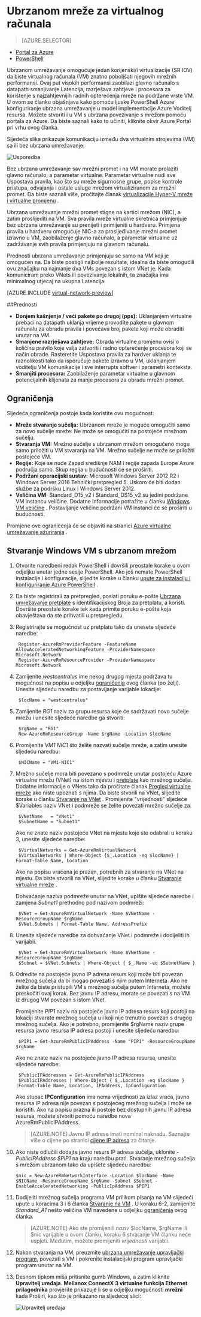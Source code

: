<properties 
   pageTitle="Ubrzana umrežavanje za virtualnog računala - PowerShell | Microsoft Azure"
   description="Saznajte kako konfigurirati ubrzana umrežavanje Azure virtualnog računala pomoću komponente PowerShell."
   services="virtual-network"
   documentationCenter="na"
   authors="jimdial"
   manager="carmonm"
   editor=""
   tags="azure-resource-manager"
/>
<tags 
   ms.service="virtual-network"
   ms.devlang="na"
   ms.topic="article"
   ms.tgt_pltfrm="na"
   ms.workload="infrastructure-services"
   ms.date="09/23/2016"
   ms.author="jdial" />

# <a name="accelerated-networking-for-a-virtual-machine"></a>Ubrzanom mreže za virtualnog računala

> [AZURE.SELECTOR]
- [Portal za Azure](virtual-network-accelerated-networking-portal.md)
- [PowerShell](virtual-network-accelerated-networking-powershell.md)

Ubrzanom umrežavanje omogućuje jedan korijenski/i virtualizacije (SR IOV) da biste virtualnog računala (VM) znatno poboljšati njegovih mrežnih performansi. Ovaj put visokih performansi zaobilazi glavno računalo s datapath smanjivanje Latencija, razrješava zahtjeve i procesora za korištenje s najzahtjevnijih radnih opterećenja mreže na podržane vrste VM. U ovom se članku objašnjava kako pomoću ljuske PowerShell Azure konfiguriranje ubrzana umrežavanje u model implementacije Azure Voditelj resursa. Možete stvoriti i u VM s ubrzana povezivanje s mrežom pomoću portala za Azure. Da biste saznali kako to učiniti, kliknite okvir Azure Portal pri vrhu ovog članka.

Sljedeća slika prikazuje komunikaciju između dva virtualnim strojevima (VM) sa ili bez ubrzana umrežavanje:

![Usporedba](./media/virtual-network-accelerated-networking-powershell/image1.png)

Bez ubrzana umrežavanje sav mrežni promet i na VM morate prolaziti glavno računalo, a parametar virtualne. Parametar virtualne nudi sve Uspostava pravila, kao što su mreže sigurnosne grupe, popise kontrole pristupa, odvajanja i ostale usluge mrežom virtualiziranom za mrežni promet. Da biste saznali više, pročitajte članak [virtualizacije Hyper-V mreže i virtualne promjenu](https://technet.microsoft.com/library/jj945275.aspx) .

Ubrzana umrežavanje mrežni promet stigne na kartici mrežom (NIC), a zatim proslijediti na VM. Sva pravila mreže virtualne skretnica primjenjuje bez ubrzana umrežavanje su prenijeti i primijeniti u hardveru. Primjena pravila u hardveru omogućuje NIC-a za prosljeđivanje mrežni promet izravno u VM, zaobilaženje glavno računalo, a parametar virtualne uz zadržavanje svih pravila primjenjuju na glavnom računalu.

Prednosti ubrzana umrežavanje primjenjuju se samo na VM koji je omogućen na. Da biste postigli najbolje rezultate, idealna da biste omogućili ovu značajku na najmanje dva VMs povezan s istom VNet je.  Kada komuniciram preko VNets ili povezivanje lokalnih, ta značajka ima minimalnog utjecaj na ukupna Latencija.

[AZURE.INCLUDE [virtual-network-preview](../../includes/virtual-network-preview.md)]

##<a name="benefits"></a>Prednosti

- **Donjem kašnjenje / veći pakete po drugoj (pps):** Uklanjanjem virtualne prebaci na datapath uklanja vrijeme provodite pakete u glavnom računalu za obradu pravila i povećava broj pakete koji može obraditi unutar na VM.
- **Smanjene razrješava zahtjeve:** Obrada virtualne promjenu ovisi o količinu pravilo koje valja zatvoriti i radno opterećenje procesora koji se način obrade. Rasteretite Uspostava pravila za hardver uklanja te raznolikosti tako da isporučuje pakete izravno u VM, uklanjanjem voditelju VM komunikacije i sve interrupts softver i parametri konteksta.
- **Smanjiti procesora:** Zaobilaženje parametar virtualne u glavnom potencijalnih klijenata za manje procesora za obradu mrežni promet.

## <a name="limitations"></a>Ograničenja

Sljedeća ograničenja postoje kada koristite ovu mogućnost:
 
- **Mreže stvaranje sučelja:** Ubrzanom mreže je moguće omogućiti samo za novo sučelje mreže.  Ne može se omogućiti na postojeće mrežnom sučelju.
- **Stvaranja VM:** Mrežno sučelje s ubrzanom mrežom omogućeno mogu samo priložiti u VM stvaranja na VM. Mrežno sučelje ne može se priložiti postojeće VM.
- **Regije:** Koje se nude Zapad središnje NAM i regije zapada Europe Azure područja samo. Skup regija u budućnosti će se proširiti.
- **Podržani operacijski sustav:** Microsoft Windows Server 2012 R2 i Windows Server 2016 Tehnički pretpregled 5. Uskoro će biti dodan službe za podršku Linux i Windows Server 2012.
- **Veličina VM:** Standard_D15_v2 i Standard_DS15_v2 su jedini podržane VM instancu veličine. Dodatne informacije potražite u članku [Windows VM veličine](../virtual-machines/virtual-machines-windows-sizes.md) . Postavljanje veličine podržani VM instanci će se proširiti u budućnosti.

Promjene ove ograničenja će se objaviti na stranici [Azure virtualne umrežavanje ažuriranja](https://azure.microsoft.com/updates/accelerated-networking-in-preview) .

## <a name="create-a-windows-vm-with-accelerated-networking"></a>Stvaranje Windows VM s ubrzanom mrežom

1. Otvorite naredbeni redak PowerShell i dovršili preostale korake u ovom odjeljku unutar jedne sesije PowerShell. Ako još nemate PowerShell instalacije i konfiguracije, slijedite korake u članku [upute za instalaciju i konfiguriranje Azure PowerShell](../powershell-install-configure.md) .
2. Da biste registrirali za pretpregled, poslati poruku e-pošte [Ubrzana umrežavanje pretplate](mailto:axnpreview@microsoft.com?subject=Request%20to%20enable%20subscription%20%3csubscription%20id%3e) s identifikacijskog Broja za pretplatu, a koristi. Dovršite preostale korake tek kada primite poruku e-pošte koja obavještava da ste prihvatili u pretpregledu.
3. Registrirajte se mogućnost uz pretplatu tako da unesete sljedeće naredbe:

        Register-AzureRmProviderFeature -FeatureName AllowAcceleratedNetworkingFeature -ProviderNamespace Microsoft.Network
        Register-AzureRmResourceProvider -ProviderNamespace Microsoft.Network

4. Zamijenite *westcentralus* ime nekog drugog mjesta podržava tu mogućnost na popisu u odjeljku [ograničenja](#limitations) ovog članka (po želji). Unesite sljedeću naredbu za postavljanje varijable lokacije:

        $locName = "westcentralus"

5. Zamijenite *RG1* naziv za grupu resursa koje će sadržavati novo sučelje mrežu i unesite sljedeće naredbe ga stvoriti:

        $rgName = "RG1"
        New-AzureRmResourceGroup -Name $rgName -Location $locName

6. Promijenite *VM1 NIC1* što želite nazvati sučelje mreže, a zatim unesite sljedeću naredbu:

        $NICName = "VM1-NIC1"

7. Mrežno sučelje mora biti povezano s podmreže unutar postojeću Azure virtualne mrežu (VNet) na istom mjestu i [pretplate](../azure-glossary-cloud-terminology.md#subscription) kao mrežnog sučelja. Dodatne informacije o VNets tako da pročitate članak [Pregled virtualne mreže](virtual-networks-overview.md) ako niste upoznati s njima. Da biste stvorili na VNet, slijedite korake u članku [Stvaranje na VNet](virtual-networks-create-vnet-arm-ps.md) . Promijenite "vrijednosti" sljedeće $Variables naziv VNet i podmreže se želite povezati mrežno sučelje za.

        $VNetName   = "VNet1"
        $SubnetName = "Subnet1"

    Ako ne znate naziv postojeće VNet na mjestu koje ste odabrali u koraku 3, unesite sljedeće naredbe:
        
        $VirtualNetworks = Get-AzureRmVirtualNetwork
        $VirtualNetworks | Where-Object {$_.Location -eq $locName} | Format-Table Name, Location
        
    Ako na popisu vraćena je prazan, potrebnih za stvaranje na VNet na mjestu. Da biste stvorili na VNet, slijedite korake u članku [Stvaranje virtualne mreže](virtual-networks-create-vnet-arm-ps.md) .

    Dohvaćanje naziva podmreže unutar na VNet, upišite sljedeće naredbe i zamjena *Subnet1* prethodno pod nazivom podmreži:
        
        $VNet = Get-AzureRmVirtualNetwork -Name $VNetName -ResourceGroupName $rgName
        $VNet.Subnets | Format-Table Name, AddressPrefix

8. Unesite sljedeće naredbe za dohvaćanje VNet i podmreže i dodijeliti ih varijabli.

        $VNet = Get-AzureRmVirtualNetwork -Name $VNetName -ResourceGroupName $rgName
        $Subnet = $VNet.Subnets | Where-Object { $_.Name -eq $SubnetName }

9. Odredite na postojeće javno IP adresa resurs koji može biti povezan mrežnog sučelja da bi mogao povezati s njim putem Interneta. Ako ne želite da biste pristupili VM s mrežnog sučelja putem Interneta, možete preskočiti ovaj korak. Bez javnu IP adresu, morate se povezati s na VM iz drugog VM povezan s istom VNet. 

    Promijenite *PIP1* naziv na postojeće javno IP adresa resurs koji postoji na lokaciji stvarate mrežnog sučelja u i koji nije trenutno povezan s drugog mrežnog sučelja. Ako je potrebno, promijenite $rgName naziv grupe resursa javno resursa IP adresa postoji i unesite sljedeću naredbu:

        $PIP1 = Get-AzureRmPublicIPAddress -Name "PIP1" -ResourceGroupName $rgName

    Ako ne znate naziv na postojeće javno IP adresa resursa, unesite sljedeće naredbe:

        $PublicIPAddresses = Get-AzureRmPublicIPAddress
        $PublicIPAddresses | Where-Object { $_.Location -eq $locName } |Format-Table Name, Location, IPAddress, IpConfiguration

    Ako stupac **IPConfiguration** ima nema vrijednosti za izlaz vraća, javno resursa IP adresa nije povezan s postojećeg mrežnog sučelja i može se koristiti. Ako na popisu prazna ili postoje bez dostupnih javnu IP adresa resursa, možete stvoriti pomoću naredbe nova AzureRmPublicIPAddress.

    >[AZURE.NOTE] Javnu IP adrese imati nominal naknadu. Saznajte više o cijene po stranici [cijene IP adresa](https://azure.microsoft.com/pricing/details/ip-addresses) za čitanje.
10. Ako niste odlučili dodajte javno resurs IP adresa sučelja, uklonite *- PublicIPAddress $PIP1* na kraju naredbu prati. Stvaranje mrežnog sučelja s mrežom ubrzanom tako da upišete sljedeću naredbu:

        $nic = New-AzureRmNetworkInterface -Location $locName -Name $NICName -ResourceGroupName $rgName -Subnet $Subnet -EnableAcceleratedNetworking -PublicIpAddress $PIP1 

11. Dodijeliti mrežnog sučelja programa VM prilikom pisanja na VM slijedeći upute u koracima 3 i 6 članka [Stvaranje na VM](../virtual-machines/virtual-machines-windows-ps-create.md) . U koraku 6-2, zamijenite *Standard_A1* nešto veličina VM navedene u odjeljku [ograničenja](#limitations) ovog članka.

    >[AZURE.NOTE] Ako ste promijenili *naziv* $locName, $rgName ili $nic varijable u ovom članku, koraku 6 stvaranje VM članku neće uspjeti. Međutim, možete promijeniti *vrijednosti* varijabli.

12. Nakon stvaranja na VM, preuzmite [ubrzana umrežavanje upravljački program](https://gallery.technet.microsoft.com/Azure-Accelerated-471b5d84), povezati s VM i pokrenite instalacijski program upravljački program unutar na VM.

13. Desnom tipkom miša pritisnite gumb Windows, a zatim kliknite **Upravitelj uređaja**. **Mellanox ConnectX 3 virtualne funkcija Ethernet prilagodnika** provjerite prikazuje li se u odjeljku mogućnosti **mrežni** kada Proširi, kao što je prikazano na sljedećoj slici:

    ![Upravitelj uređaja](./media/virtual-network-accelerated-networking-powershell/image2.png)